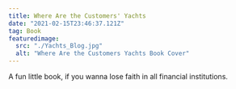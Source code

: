 ```yaml
---
title: Where Are the Customers' Yachts
date: "2021-02-15T23:46:37.121Z"
tag: Book
featuredimage:
  src: "./Yachts_Blog.jpg"
  alt: "Where Are the Customers Yachts Book Cover"
---
```


A fun little book, if you wanna lose faith in all financial institutions.
